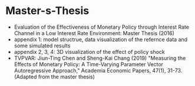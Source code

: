 # Master-s-Thesis

* Evaluation of the Effectiveness of Monetary Policy through Interest Rate Channel in a Low Interest Rate Environment: Master Thesis (2016)
* appendix 1: model structrue, data visualization of the refernce data and some simulated results
* appendix 2, 3, 4: 3D visualization of the effect of policy shock
* TVPVAR: Jiun-Ting Chen and Sheng-Kai Chang (2019) "Measuring the Effects of Monetary Policy: A Time-Varying Parameter Vector Autoregressive Approach," Academia Economic Papers, 47(1), 31-73. (Adapted from the master thesis)
